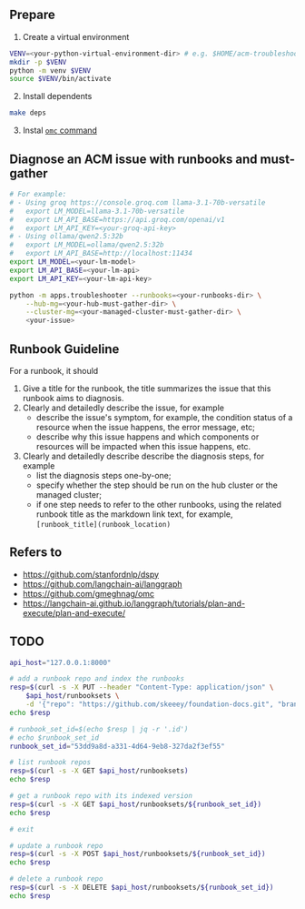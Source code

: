 ## Prepare

1. Create a virtual environment

```sh
VENV=<your-python-virtual-environment-dir> # e.g. $HOME/acm-troubleshooter/.venv
mkdir -p $VENV
python -m venv $VENV
source $VENV/bin/activate
```

2. Install dependents

```sh
make deps
```

3. Instal [`omc` command](https://github.com/gmeghnag/omc)

## Diagnose an ACM issue with runbooks and must-gather

```sh
# For example:
# - Using groq https://console.groq.com llama-3.1-70b-versatile
#   export LM_MODEL=llama-3.1-70b-versatile
#   export LM_API_BASE=https://api.groq.com/openai/v1
#   export LM_API_KEY=<your-groq-api-key>
# - Using ollama/qwen2.5:32b
#   export LM_MODEL=ollama/qwen2.5:32b
#   export LM_API_BASE=http://localhost:11434
export LM_MODEL=<your-lm-model>
export LM_API_BASE=<your-lm-api> 
export LM_API_KEY=<your-lm-api-key>

python -m apps.troubleshooter --runbooks=<your-runbooks-dir> \
    --hub-mg=<your-hub-must-gather-dir> \
    --cluster-mg=<your-managed-cluster-must-gather-dir> \
    <your-issue>
```

## Runbook Guideline

For a runbook, it should

1. Give a title for the runbook, the title summarizes the issue that this runbook aims to diagnosis.
2. Clearly and detailedly describe the issue, for example
    - describe the issue's symptom, for example, the condition status of a resource when the issue happens, the error message, etc;
    - describe why this issue happens and which components or resources will be impacted when this issue happens, etc.
3. Clearly and detailedly describe describe the diagnosis steps, for example
    - list the diagnosis steps one-by-one;
    - specify whether the step should be run on the hub cluster or the managed cluster;
    - if one step needs to refer to the other runbooks, using the related runbook title as the markdown link text, for example, `[runbook_title](runbook_location)`

## Refers to
- https://github.com/stanfordnlp/dspy
- https://github.com/langchain-ai/langgraph
- https://github.com/gmeghnag/omc
- https://langchain-ai.github.io/langgraph/tutorials/plan-and-execute/plan-and-execute/

## TODO

```sh
api_host="127.0.0.1:8000"

# add a runbook repo and index the runbooks
resp=$(curl -s -X PUT --header "Content-Type: application/json" \
    $api_host/runbooksets \
    -d '{"repo": "https://github.com/skeeey/foundation-docs.git", "branch": "test"}')
echo $resp

# runbook_set_id=$(echo $resp | jq -r '.id')
# echo $runbook_set_id
runbook_set_id="53dd9a8d-a331-4d64-9eb8-327da2f3ef55"

# list runbook repos
resp=$(curl -s -X GET $api_host/runbooksets)
echo $resp

# get a runbook repo with its indexed version 
resp=$(curl -s -X GET $api_host/runbooksets/${runbook_set_id})
echo $resp

# exit

# update a runbook repo
resp=$(curl -s -X POST $api_host/runbooksets/${runbook_set_id})
echo $resp

# delete a runbook repo
resp=$(curl -s -X DELETE $api_host/runbooksets/${runbook_set_id})
echo $resp
```
